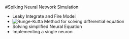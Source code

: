 #Spiking Neural Network Simulation

* Leaky Integrate and Fire Model
* ![Runge-Kutta Method](https://en.wikipedia.org/wiki/Runge–Kutta_methods) for solving differential equation 
* Solving simplified Neural Equation
* Implementing a single neuron

